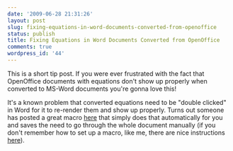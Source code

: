 ```yaml
---
date: '2009-06-28 21:31:26'
layout: post
slug: fixing-equations-in-word-documents-converted-from-openoffice
status: publish
title: Fixing Equations in Word Documents Converted from OpenOffice
comments: true
wordpress_id: '44'
---
```


This is a short tip post. If you were ever frustrated with the fact that OpenOffice documents with equations don't show up properly when converted to MS-Word documents you're gonna love this!

It's a known problem that converted equations need to be "double clicked" in Word for it to re-render them and show up properly. Turns out someone has posted a great macro [here](http://www.oooforum.org/forum/viewtopic.phtml?t=66787) that simply does that automatically for you and saves the need to go through the whole document manually (if you don't remember how to set up a macro, like me, there are nice instructions [here](http://www.officeletter.com/favtips/wordmacros.html)).
